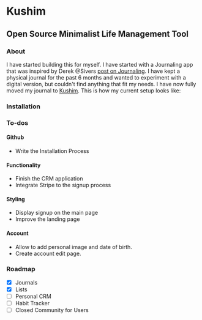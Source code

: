 # Kushim
## Open Source Minimalist Life Management Tool

### About
I have started building this for myself. I have started with a Journaling app that was inspired by Derek @Sivers [post on Journaling](https://sivers.org/dj). I have kept a physical journal for the past 6 months and wanted to experiment with a digital version, but couldn't find anything that fit my needs. I have now fully moved my journal to [Kushim](https://kushim.io). This is how my current setup looks like:



### Installation

### To-dos

#### Github
* Write the Installation Process

#### Functionality
* Finish the CRM application
* Integrate Stripe to the signup process

#### Styling
* Display signup on the main page
* Improve the landing page

#### Account
* Allow to add personal image and date of birth.
* Create account edit page. 

### Roadmap 
- [x] Journals
- [x] Lists
- [ ] Personal CRM
- [ ] Habit Tracker
- [ ] Closed Community for Users
